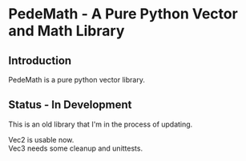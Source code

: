 PedeMath - A Pure Python Vector and Math Library
====================================================

Introduction
------------

PedeMath is a pure python vector library.

Status - In Development
------

This is an old library that I'm in the process of updating.

Vec2 is usable now.  
Vec3 needs some cleanup and unittests.

